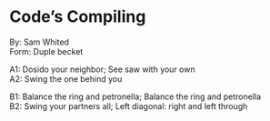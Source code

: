 # Code’s Compiling
By: Sam Whited  
Form: Duple becket

A1: Dosido your neighbor; See saw with your own  
A2: Swing the one behind you

B1: Balance the ring and petronella; Balance the ring and petronella  
B2: Swing your partners all; Left diagonal: right and left through
